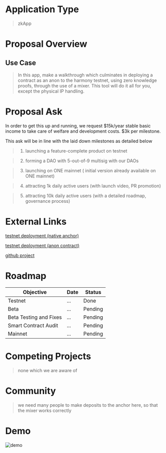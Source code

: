 # Application Type

> zkApp

# Proposal Overview

## Use Case

> In this app, make a walkthrough which culminates in deploying a contract as an anon to the harmony testnet, using zero knowledge proofs, through the use of a mixer. This tool will do it all for you, except the physical IP handling.

# Proposal Ask

In order to get this up and running, we request $15k/year stable basic income to take care of welfare and development costs. $3k per milestone.

This ask will be in line with the laid down milestones as detailed below

> 1. launching a feature-complete product on testnet 

> 2. forming a DAO with 5-out-of-9 multisig with our DAOs 

> 3. launching on ONE mainnet ( initial version already available on ONE mainnet) 

> 4. attracting 1k daily active users (with launch video, PR promotion) 

> 5. attracting 10k daily active users (with a detailed roadmap, governance process) 

# External Links

[testnet deployment (native anchor)](https://explorer.pops.one/address/0x76cdbf0b59d54f3ed551e24929b0aae1c7541241)

[testnet deployment (anon contract)](https://explorer.pops.one/address/0xb4c1af5882b28321577e3814f93d968bf53d3949)

[github project](https://github.com/alienflip/degenDeploy)

# Roadmap

| Objective | Date | Status 
| ---- | ---- | ----------- 
| Testnet | ... | Done 
| Beta | ... | Pending 
| Beta Testing and Fixes | ... | Pending 
| Smart Contract Audit | ... | Pending 
| Mainnet | ... | Pending 


# Competing Projects

> none which we are aware of

# Community

> we need many people to make deposits to the anchor here, so that the mixer works correctly

# Demo

![demo]()
